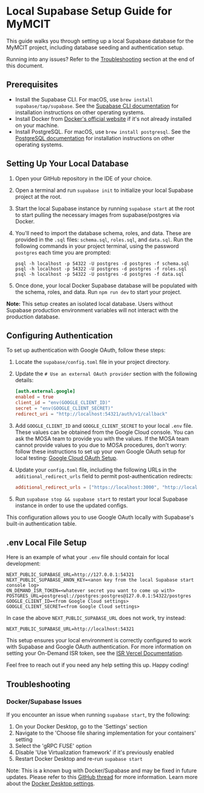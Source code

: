 # Local Supabase Setup Guide for MyMCIT

This guide walks you through setting up a local Supabase database for the MyMCIT project, including database seeding and authentication setup.

Running into any issues? Refer to the [Troubleshooting](#troubleshooting) section at the end of this document.

## Prerequisites

- Install the Supabase CLI. For macOS, use `brew install supabase/tap/supabase`. See the [Supabase CLI documentation](https://supabase.com/docs/guides/cli/getting-started) for installation instructions on other operating systems.
- Install Docker from [Docker's official website](https://docs.docker.com/get-docker/) if it's not already installed on your machine.
- Install PostgreSQL. For macOS, use `brew install postgresql`. See the [PostgreSQL documentation](https://www.postgresql.org/download/) for installation instructions on other operating systems.

## Setting Up Your Local Database

1. Open your GitHub repository in the IDE of your choice.
2. Open a terminal and run `supabase init` to initialize your local Supabase project at the root.
3. Start the local Supabase instance by running `supabase start` at the root to start pulling the necessary images from supabase/postgres via Docker.
4. You'll need to import the database schema, roles, and data. These are provided in the `.sql` files: `schema.sql`, `roles.sql`, and `data.sql`. Run the following commands in your project terminal, using the password `postgres` each time you are prompted:

    ```shell
    psql -h localhost -p 54322 -U postgres -d postgres -f schema.sql
    psql -h localhost -p 54322 -U postgres -d postgres -f roles.sql
    psql -h localhost -p 54322 -U postgres -d postgres -f data.sql
    ```

5. Once done, your local Docker Supabase database will be populated with the schema, roles, and data. Run `npm run dev` to start your project.

**Note:** This setup creates an isolated local database. Users without Supabase production environment variables will not interact with the production database.

## Configuring Authentication

To set up authentication with Google OAuth, follow these steps:

1. Locate the `supabase/config.toml` file in your project directory.
2. Update the `# Use an external OAuth provider` section with the following details:

    ```toml
    [auth.external.google]
    enabled = true
    client_id = "env(GOOGLE_CLIENT_ID)"
    secret = "env(GOOGLE_CLIENT_SECRET)"
    redirect_uri = "http://localhost:54321/auth/v1/callback"
    ```

3. Add `GOOGLE_CLIENT_ID` and `GOOGLE_CLIENT_SECRET` to your local `.env` file. These values can be obtained from the Google Cloud console. You can ask the MOSA team to provide you with the values. If the MOSA team cannot provide values to you due to MOSA procedures, don't worry: follow these instructions to set up your own Google OAuth setup for local testing: [Google Cloud OAuth Setup](https://support.google.com/cloud/answer/6158849?hl=en#zippy=%2Cpublic-and-internal-applications%2Cstep-configure-your-app-to-use-the-new-secret%2Cstep-create-a-new-client-secret).

4. Update your `config.toml` file, including the following URLs in the `additional_redirect_urls` field to permit post-authentication redirects:

    ```toml
    additional_redirect_urls = ["https://localhost:3000", "http://localhost:54321"]
    ```

5. Run `supabase stop && supabase start` to restart your local Supabase instance in order to use the updated configs.

This configuration allows you to use Google OAuth locally with Supabase's built-in authentication table.

## .env Local File Setup

Here is an example of what your `.env` file should contain for local development:

```plaintext
NEXT_PUBLIC_SUPABASE_URL=http://127.0.0.1:54321
NEXT_PUBLIC_SUPABASE_ANON_KEY=<anon key from the local Supabase start console log>
ON_DEMAND_ISR_TOKEN=<whatever secret you want to come up with>
POSTGRES_URL=postgresql://postgres:postgres@127.0.0.1:54322/postgres
GOOGLE_CLIENT_ID=<from Google Cloud settings>
GOOGLE_CLIENT_SECRET=<from Google Cloud settings>
```

In case the above `NEXT_PUBLIC_SUPABASE_URL` does not work, try instead:

```plaintext
NEXT_PUBLIC_SUPABASE_URL=http://localhost:54321
```

This setup ensures your local environment is correctly configured to work with Supabase and Google OAuth authentication. For more information on setting your On-Demand ISR token, see the [ISR Vercel Documentation](https://nextjs.org/docs/pages/building-your-application/data-fetching/incremental-static-regeneration).

Feel free to reach out if you need any help setting this up. Happy coding!

## Troubleshooting

### Docker/Supabase Issues

If you encounter an issue when running `supabase start`, try the following:  

1. On your Docker Desktop, go to the 'Settings' section
2. Navigate to the 'Choose file sharing implementation for your containers' setting
3. Select the 'gRPC FUSE' option
4. Disable 'Use Virtualization framework' if it's previously enabled
5. Restart Docker Desktop and re-run `supabase start`

Note: This is a known bug with Docker/Supabase and may be fixed in future updates. Please refer to this [GitHub thread](https://github.com/supabase/cli/issues/1083#issuecomment-1691431279) for more information. Learn more about the [Docker Desktop settings](https://docs.docker.com/desktop/settings/mac/).
